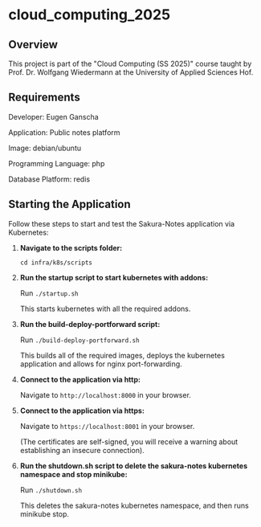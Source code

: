 # cloud_computing_2025

## Overview

This project is part of the "Cloud Computing (SS 2025)" course taught by Prof. Dr. Wolfgang Wiedermann at the University of Applied Sciences Hof.

## Requirements

Developer: Eugen Ganscha

Application: Public notes platform

Image: debian/ubuntu

Programming Language: php

Database Platform: redis

## Starting the Application

Follow these steps to start and test the Sakura-Notes application via Kubernetes:

1. **Navigate to the scripts folder:**

   `cd infra/k8s/scripts`

2. **Run the startup script to start kubernetes with addons:**

   Run `./startup.sh`

   This starts kubernetes with all the required addons.

3. **Run the build-deploy-portforward script:**

    Run `./build-deploy-portforward.sh`

    This builds all of the required images, deploys the kubernetes application and allows for nginx port-forwarding.

4. **Connect to the application via http:**

    Navigate to `http://localhost:8000` in your browser.

5. **Connect to the application via https:**

    Navigate to `https://localhost:8001` in your browser.

    (The certificates are self-signed, you will receive a warning about establishing an insecure connection).

6. **Run the shutdown.sh script to delete the sakura-notes kubernetes namespace and stop minikube:**

    Run `./shutdown.sh`
    
    This deletes the sakura-notes kubernetes namespace, and then runs minikube stop.